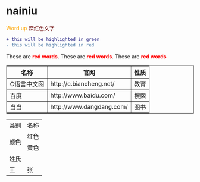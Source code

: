 # nainiu
<span style="color:orange;">Word up</span>
<font color="#660000">深红色文字</font><br/> 
```diff
+ this will be highlighted in green
- this will be highlighted in red
```


These are <b style='color:red'>red words</b>.
These are <b style='color:red'>red words</b>.
These are <b style='color:red'>red words</b>


<table border="1">
   <tr>
     <th>名称</th>
     <th>官网</th>
     <th>性质</th>
   </tr>
   <tr>
     <td>C语言中文网</td>
     <td>http://c.biancheng.net/</td>
     <td>教育</td>
   </tr>
    <tr>
     <td>百度</td>
     <td>http://www.baidu.com/</td>
     <td>搜索</td>
     </tr>
   <tr>
      <td>当当</td>
     <td>http://www.dangdang.com/</td>
      <td>图书</td>
    </tr>
</table>



<table>
    <tr>
        <td>类别</td>
        <td>名称</td>
    </tr>
    <tr>
        <td rowspan="2">颜色</td>
        <td>红色</td>
    </tr>
    <tr>
        <td>黄色</td>
    </tr>
    <tr>
        <td colspan="2">姓氏</td>
    </tr>
    <tr>
        <td>王</td>
        <td>张</td>
    </tr>
</table>
